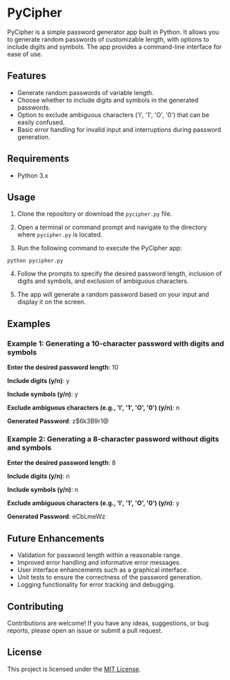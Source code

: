 # PyCipher

PyCipher is a simple password generator app built in Python. It allows you to generate random passwords of customizable length, with options to include digits and symbols. The app provides a command-line interface for ease of use.

## Features
- Generate random passwords of variable length.
- Choose whether to include digits and symbols in the generated passwords.
- Option to exclude ambiguous characters ('l', '1', 'O', '0') that can be easily confused.
- Basic error handling for invalid input and interruptions during password generation.

## Requirements

- Python 3.x

## Usage
1. Clone the repository or download the `pycipher.py` file.

2. Open a terminal or command prompt and navigate to the directory where `pycipher.py` is located.

3. Run the following command to execute the PyCipher app:

```
python pycipher.py
```

4. Follow the prompts to specify the desired password length, inclusion of digits and symbols, and exclusion of ambiguous characters.

5. The app will generate a random password based on your input and display it on the screen.

## Examples

### Example 1: Generating a 10-character password with digits and symbols
**Enter the desired password length**: 10

**Include digits (y/n)**: y

**Include symbols (y/n)**: y

**Exclude ambiguous characters (e.g., 'l', '1', 'O', '0') (y/n)**: n

**Generated Password**: z$6k3B9r1@

### Example 2: Generating a 8-character password without digits and symbols
**Enter the desired password length**: 8

**Include digits (y/n)**: n

**Include symbols (y/n)**: n

**Exclude ambiguous characters (e.g., 'l', '1', 'O', '0') (y/n)**: y

**Generated Password**: eCbLmeWz

## Future Enhancements
- Validation for password length within a reasonable range.
- Improved error handling and informative error messages.
- User interface enhancements such as a graphical interface.
- Unit tests to ensure the correctness of the password generation.
- Logging functionality for error tracking and debugging.

## Contributing
Contributions are welcome! If you have any ideas, suggestions, or bug reports, please open an issue or submit a pull request.

## License
This project is licensed under the [MIT License](LICENSE).
